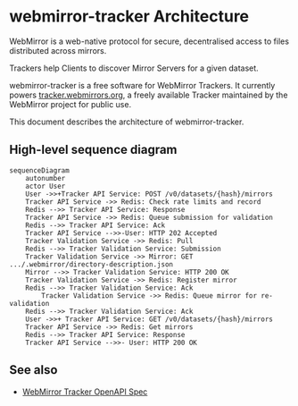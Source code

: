 # webmirror-tracker Architecture

WebMirror is a web-native protocol for secure, decentralised access to files
distributed across mirrors.

Trackers help Clients to discover Mirror Servers for a given dataset.

webmirror-tracker is a free software for WebMirror Trackers. It currently powers [tracker.webmirrors.org](https://tracker.webmirrors.org/), a freely available Tracker maintained by the WebMirror project for public use.

This document describes the architecture of webmirror-tracker.

## High-level sequence diagram
```mermaid
sequenceDiagram
    autonumber
    actor User
    User ->>+Tracker API Service: POST /v0/datasets/{hash}/mirrors
    Tracker API Service ->> Redis: Check rate limits and record
    Redis -->> Tracker API Service: Response
    Tracker API Service ->> Redis: Queue submission for validation
    Redis -->> Tracker API Service: Ack
    Tracker API Service -->>-User: HTTP 202 Accepted
    Tracker Validation Service ->> Redis: Pull
    Redis -->> Tracker Validation Service: Submission
    Tracker Validation Service ->> Mirror: GET .../.webmirror/directory-description.json
    Mirror -->> Tracker Validation Service: HTTP 200 OK
    Tracker Validation Service ->> Redis: Register mirror
    Redis -->> Tracker Validation Service: Ack
        Tracker Validation Service ->> Redis: Queue mirror for re-validation
    Redis -->> Tracker Validation Service: Ack
    User ->>+ Tracker API Service: GET /v0/datasets/{hash}/mirrors
    Tracker API Service ->> Redis: Get mirrors
    Redis -->> Tracker API Service: Response
    Tracker API Service -->>- User: HTTP 200 OK
```

## See also
* [WebMirror Tracker OpenAPI Spec](https://webmirror.github.io/webmirror/tracker/openapi-spec)

